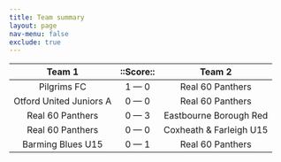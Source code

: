 ```yaml
---
title: Team summary
layout: page
nav-menu: false
exclude: true
---
```




|         Team 1          |  ::Score::  |         Team 2          |
|:-----------------------:|:-----------:|:-----------------------:|
|       Pilgrims FC       | 1 &mdash; 0 |    Real 60 Panthers     |
| Otford United Juniors A | 0 &mdash; 0 |    Real 60 Panthers     |
|    Real 60 Panthers     | 0 &mdash; 3 | Eastbourne Borough Red  |
|    Real 60 Panthers     | 0 &mdash; 0 | Coxheath & Farleigh U15 |
|    Barming Blues U15    | 0 &mdash; 1 |    Real 60 Panthers     |

 <br /><br /><br />